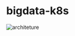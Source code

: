 # bigdata-k8s
![architeture](https://user-images.githubusercontent.com/40548889/170894059-884e771f-3970-427e-a2a2-47f726d8fe8f.png)
